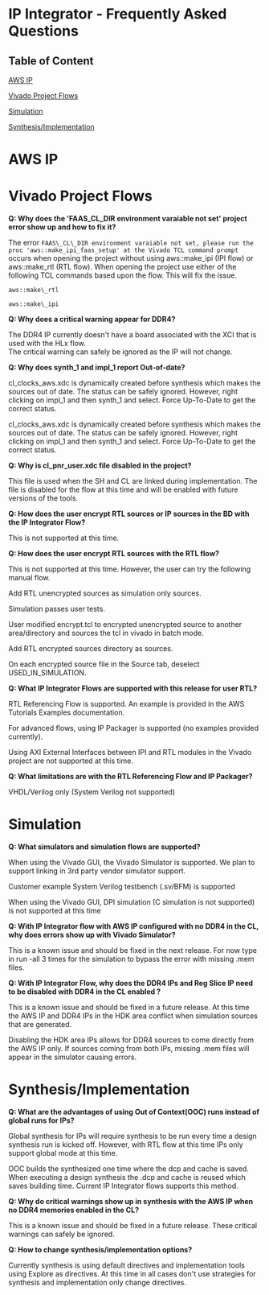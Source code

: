 # IP Integrator - Frequently Asked Questions

## Table of Content

[AWS IP](#ip)

[Vivado Project Flows](#proj)

[Simulation](#sim)

[Synthesis/Implementation](#impl)


<a name="ip"></a>
# AWS IP

<a name="proj"></a>
# Vivado Project Flows

**Q: Why does the 'FAAS\_CL\_DIR environment varaiable not set' project error show up and how to fix it?**

The error `
FAAS\_CL\_DIR environment varaiable not set, please run the proc 'aws::make_ipi_faas_setup' at the Vivado TCL command prompt
` occurs when opening the project without using aws::make\_ipi (IPI flow) or aws::make\_rtl (RTL flow). When opening the project use either of the following TCL commands based upon the flow.  This will fix the issue.

`aws::make\_rtl`

`aws::make\_ipi`

**Q: Why does a critical warning appear for DDR4?**

The DDR4 IP currently doesn't have a board associated with the XCI that is used with the HLx flow.  
The critical warning can safely be ignored as the IP will not change.

**Q: Why does synth\_1 and impl\_1 report Out-of-date?**

cl\_clocks\_aws.xdc is dynamically created before synthesis which makes the sources out of date.  The status can be safely ignored. However, right clicking on impl\_1 and then synth\_1 and select. Force Up-To-Date to get the correct status.

cl\_clocks\_aws.xdc is dynamically created before synthesis which makes the sources out of date. The status can be safely ignored. However, right clicking on impl\_1 and then synth\_1 and select. Force Up-To-Date to get the correct status.

**Q: Why is cl\_pnr\_user.xdc file disabled in the project?**

This file is used when the SH and CL are linked during implementation.  The file is disabled for the flow at this time and will be enabled with future versions of the tools.


**Q: How does the user encrypt RTL sources or IP sources in the BD with the IP Integrator Flow?**

This is not supported at this time.

**Q: How does the user encrypt RTL sources with the RTL flow?**

This is not supported at this time. However, the user can try the following manual flow.

Add RTL unencrypted sources as simulation only sources.

Simulation passes user tests.

User modified encrypt.tcl to encrypted unencrypted source to another area/directory and sources the tcl in vivado in batch mode. 

Add RTL encrypted sources directory as sources.

On each encrypted source file in the Source tab, deselect USED\_IN\_SIMULATION.

**Q: What IP Integrator Flows are supported with this release for user RTL?**

RTL Referencing Flow is supported. An example is provided in the AWS Tutorials Examples documentation.

For advanced flows, using IP Packager is supported (no examples provided currently).

Using AXI External Interfaces between IPI and RTL modules in the Vivado project are not supported at this time.

**Q: What limitations are with the RTL Referencing Flow and IP Packager?**

VHDL/Verilog only (System Verilog not supported)


<a name="sim"></a>
# Simulation


**Q: What simulators and simulation flows are supported?**

When using the Vivado GUI, the Vivado Simulator is supported.  We plan to support linking in 3rd party vendor simulator support.

Customer example System Verilog testbench (.sv/BFM) is supported

When using the Vivado GUI, DPI simulation (C simulation is not supported) is not supported at this time 

**Q: With IP Integrator flow with AWS IP configured with no DDR4 in the CL, why does errors show up with Vivado Simulator?**

This is a known issue and should be fixed in the next release. For now type in run -all 3 times for the simulation to bypass the error with missing .mem files.

**Q: With IP Integrator Flow, why does the DDR4 IPs and Reg Slice IP need to be disabled with DDR4 in the CL enabled ?**

This is a known issue and should be fixed in a future release. At this time the AWS IP and DDR4 IPs in the HDK area conflict when simulation sources that are generated.

Disabling the HDK area IPs allows for DDR4 sources to come directly from the AWS IP only.  If sources coming from both IPs, missing .mem files will appear in the simulator
causing errors.


<a name="impl"></a>
# Synthesis/Implementation

**Q: What are the advantages of using Out of Context(OOC) runs instead of global runs for IPs?**

Global synthesis for IPs will require synthesis to be run every time a design synthesis run is kicked off.  However, with RTL flow at this time IPs only support global mode at this time.  

OOC builds the synthesized one time where the dcp and cache is saved.  When executing a design synthesis the .dcp and cache is reused which saves building time. Current IP Integrator flows supports this method.


**Q: Why do critical warnings show up in synthesis with the AWS IP when no DDR4 memories enabled in the CL?**

This is a known issue and should be fixed in a future release. These critical warnings can safely be ignored.

**Q: How to change synthesis/implementation options?**

Currently synthesis is using default directives and implementation tools using Explore as directives.  At this time in all cases don't use strategies for synthesis and implementation only change directives.   

